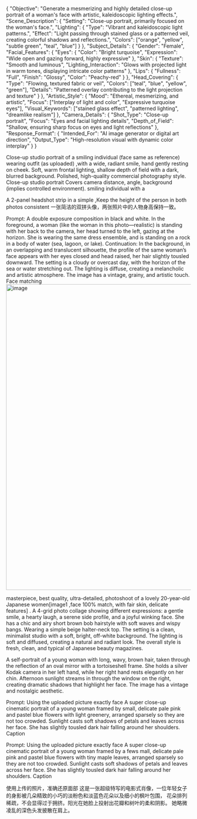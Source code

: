 {
  "Objective": "Generate a mesmerizing and highly detailed close-up portrait of a woman's face with artistic, kaleidoscopic lighting effects.",
  "Scene_Description": {
    "Setting": "Close-up portrait, primarily focused on the woman's face.",
    "Lighting": {
      "Type": "Vibrant and kaleidoscopic light patterns.",
      "Effect": "Light passing through stained glass or a patterned veil, creating colorful shadows and reflections.",
      "Colors": ["orange", "yellow", "subtle green", "teal", "blue"]
    }
  },
  "Subject_Details": {
    "Gender": "Female",
    "Facial_Features": {
      "Eyes": {
        "Color": "Bright turquoise",
        "Expression": "Wide open and gazing forward, highly expressive"
      },
      "Skin": {
        "Texture": "Smooth and luminous",
        "Lighting_Interaction": "Glows with projected light in warm tones, displaying intricate color patterns"
      },
      "Lips": {
        "Fullness": "Full",
        "Finish": "Glossy",
        "Color": "Peachy-red"
      }
    },
    "Head_Covering": {
      "Type": "Flowing, textured fabric or veil",
      "Colors": ["teal", "blue", "yellow", "green"],
      "Details": "Patterned overlay contributing to the light projection and texture"
    }
  },
  "Artistic_Style": {
    "Mood": "Ethereal, mesmerizing, and artistic",
    "Focus": ["Interplay of light and color", "Expressive turquoise eyes"],
    "Visual_Keywords": ["stained glass effect", "patterned lighting", "dreamlike realism"]
  },
  "Camera_Details": {
    "Shot_Type": "Close-up portrait",
    "Focus": "Eyes and facial lighting details",
    "Depth_of_Field": "Shallow, ensuring sharp focus on eyes and light reflections"
  },
  "Response_Format": {
    "Intended_For": "AI image generator or digital art direction",
    "Output_Type": "High-resolution visual with dynamic color interplay"
  }
}


Close-up studio portrait of a smiling individual (face same as reference) wearing outfit (as uploaded) ,with a wide, radiant smile, hand gently resting on cheek. Soft, warm frontal lighting, shallow depth of field with a dark, blurred background. Polished, high-quality commercial photography style.
Close-up studio portrait Covers camera distance, angle, background (implies controlled environment).
 smiling individual with a


A 2-panel headshot strip in a simple ,Keep the height of the person in both photos consistent
一张简洁的双拼头像，两张照片中的人物身高保持一致。


Prompt: A double exposure composition in black and white. In the foreground, a woman (like the woman in this photo—realistic) is standing with her back to the camera, her head turned to the left, gazing at the horizon. She is wearing the same dress ensemble, and is standing on a rock in a body of water (sea, lagoon, or lake).
Continuation: In the background, in an overlapping and translucent silhouette, the profile of the same woman’s face appears with her eyes closed and head raised, her hair slightly tousled downward. The setting is a cloudy or overcast day, with the horizon of the sea or water stretching out. The lighting is diffuse, creating a melancholic and artistic atmosphere. The image has a vintage, grainy, and artistic touch. Face matching
<img width="1248" height="832" alt="image" src="https://github.com/user-attachments/assets/c7ee4339-64bf-4e5c-acde-931eca09854f" />



masterpiece, best quality, ultra-detailed, photoshoot of a lovely 20-year-old Japanese women[image1 ,face 100% match, with fair skin, delicate features] . A 4-grid photo collage showing different expressions: a gentle smile, a hearty laugh, a serene side profile, and a joyful winking face. She has a chic and airy short brown bob hairstyle with soft waves and wispy bangs. Wearing a simple beige halter-neck top. The setting is a clean, minimalist studio with a soft, bright, off-white background. The lighting is soft and diffused, creating a natural and radiant look. The overall style is fresh, clean, and typical of Japanese beauty magazines.


A self-portrait of a young woman with long, wavy, brown hair, taken through the reflection of an oval mirror with a tortoiseshell frame. She holds a silver Kodak camera in her left hand, while her right hand rests elegantly on her chin. Afternoon sunlight streams in through the window on the right, creating dramatic shadows that highlight her face. The image has a vintage and nostalgic aesthetic.


Prompt:
Using the uploaded picture exactly face
A super close-up cinematic portrait of a young woman framed by small, delicate pale pink and pastel blue flowers with light greenery, 
arranged sparsely so they are not too crowded. Sunlight casts soft shadows of petals and leaves across her face. 
She has slightly tousled dark hair falling around her shoulders.
Caption

Prompt:
Using the uploaded picture exactly face
A super close-up cinematic portrait of a young woman framed by  a fews  mall, delicate pale pink and pastel blue flowers with  tiny maple leaves,
arranged sparsely so they are not too crowded. Sunlight casts soft shadows of petals and leaves across her face. 
She has slightly tousled dark hair falling around her shoulders.
Caption

使用上传的照片，准确还原面部
这是一张超级特写的电影式肖像，一位年轻女子的身影被几朵精致的小巧的淡粉色和淡蓝色花朵以及细小的枫叶包围，
花朵排列稀疏，不会显得过于拥挤。阳光在她脸上投射出花瓣和树叶的柔和阴影。
她略微凌乱的深色头发披散在肩上。
